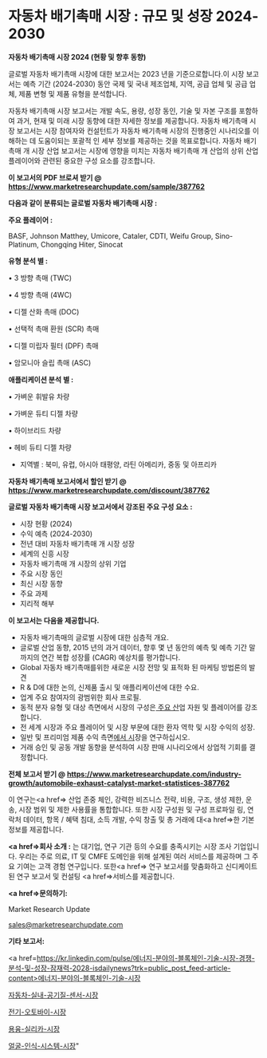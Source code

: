 # 자동차 배기촉매 시장 : 규모 및 성장 2024-2030

<strong>자동차 배기촉매 시장 2024 (현황 및 향후 동향)</strong>

글로벌 자동차 배기촉매 시장에 대한 보고서는 2023 년을 기준으로합니다.이 시장 보고서는 예측 기간 (2024-2030) 동안 국제 및 국내 제조업체, 지역, 공급 업체 및 공급 업체, 제품 변형 및 제품 유형을 분석합니다.

자동차 배기촉매 시장 보고서는 개발 속도, 용량, 성장 동인, 기술 및 자본 구조를 포함하여 과거, 현재 및 미래 시장 동향에 대한 자세한 정보를 제공합니다. 자동차 배기촉매 시장 보고서는 시장 참여자와 컨설턴트가 자동차 배기촉매 시장의 진행중인 시나리오를 이해하는 데 도움이되는 포괄적 인 세부 정보를 제공하는 것을 목표로합니다. 자동차 배기촉매 개 시장 산업 보고서는 시장에 영향을 미치는 자동차 배기촉매 개 산업의 상위 산업 플레이어와 관련된 중요한 구성 요소를 강조합니다.



<strong>이 보고서의 PDF 브로셔 받기 @ <a href=https://www.marketresearchupdate.com/sample/387762>https://www.marketresearchupdate.com/sample/387762</a></strong>



<strong>다음과 같이 분류되는 글로벌 자동차 배기촉매 시장 :</strong>



<strong>주요 플레이어 :</strong>

BASF, Johnson Matthey, Umicore, Cataler, CDTI, Weifu Group, Sino-Platinum, Chongqing Hiter, Sinocat



<strong>유형 분석 별 :</strong>

• 3 방향 촉매 (TWC)

• 4 방향 촉매 (4WC)

• 디젤 산화 촉매 (DOC)

• 선택적 촉매 환원 (SCR) 촉매

• 디젤 미립자 필터 (DPF) 촉매

• 암모니아 슬립 촉매 (ASC)



<strong>애플리케이션 분석 별 :</strong>

• 가벼운 휘발유 차량

• 가벼운 듀티 디젤 차량

• 하이브리드 차량

• 헤비 듀티 디젤 차량

<ul>
  <li>지역별 : 북미, 유럽, 아시아 태평양, 라틴 아메리카, 중동 및 아프리카</li>
</ul>


<strong>자동차 배기촉매 보고서에서 할인 받기 @ <a href=https://www.marketresearchupdate.com/discount/387762>https://www.marketresearchupdate.com/discount/387762</a></strong>



<strong>글로벌 자동차 배기촉매 시장 보고서에서 강조된 주요 구성 요소 :</strong>
<ul>
  <li>시장 현황 (2024)</li>
  <li>수익 예측 (2024-2030)</li>
  <li>전년 대비 자동차 배기촉매 개 시장 성장</li>
  <li>세계의 신흥 시장</li>
  <li>자동차 배기촉매 개 시장의 상위 기업</li>
  <li>주요 시장 동인</li>
  <li>최신 시장 동향</li>
  <li>주요 과제</li>
  <li>지리적 해부</li>
</ul>


<strong>이 보고서는 다음을 제공합니다.</strong>
<ul>
  <li>자동차 배기촉매의 글로벌 시장에 대한 심층적 개요.</li>
  <li>글로벌 산업 동향, 2015 년의 과거 데이터, 향후 몇 년 동안의 예측 및 예측 기간 말까지의 연간 복합 성장률 (CAGR) 예상치를 평가합니다.</li>
  <li>Global 자동차 배기촉매를위한 새로운 시장 전망 및 표적화 된 마케팅 방법론의 발견</li>
  <li>R &amp; D에 대한 논의, 신제품 출시 및 애플리케이션에 대한 수요.</li>
  <li>업계 주요 참여자의 광범위한 회사 프로필.</li>
  <li>동적 분자 유형 및 대상 측면에서 시장의 구성은<a href=> 주요 산</a>업 자원 및 플레이어를 강조합니다.</li>
  <li>전 세계 시장과 주요 플레이어 및 시장 부문에 대한 환자 역학 및 시장 수익의 성장.</li>
  <li>일반 및 프리미엄 제품 수익 측면<a href=>에서 시</a>장을 연구하십시오.</li>
  <li>거래 승인 및 공동 개발 동향을 분석하여 시장 판매 시나리오에서 상업적 기회를 결정합니다.</li>
</ul>



<strong>전체 보고서 받기 @ <a href=https://www.marketresearchupdate.com/industry-growth/automobile-exhaust-catalyst-market-statistices-387762>https://www.marketresearchupdate.com/industry-growth/automobile-exhaust-catalyst-market-statistices-387762</a></strong>

이 연구는<a href=> 산업 존중</a> 체인, 강력한 비즈니스 전략, 비용, 구조, 생성 제한, 운송, 시장 범위 및 제한 사용률을 통합합니다. 또한 시장 구성원 및 구성 프로파일 링, 연락처 데이터, 항목 / 혜택 침대, 소득 개발, 수익 창출 및 총 거래에 대<a href=>한 기본 </a>정보를 제공합니다.



<strong><a href=>회사 소</a>개 :</strong>
는 대기업, 연구 기관 등의 수요를 충족시키는 시장 조사 기업입니다. 우리는 주로 의료, IT 및 CMFE 도메인을 위해 설계된 여러 서비스를 제공하며 그 주요 기여는 고객 경험 연구입니다. 또한<a href=> 연구 보</a>고서를 맞춤화하고 신디케이트 된 연구 보고서 및 컨설팅 <a href=>서비스</a>를 제공합니다.



<strong><a href=>문의하기:</a></strong>

Market Research Update

sales@marketresearchupdate.com



<strong>기타 보고서:</strong>

<a href=https://kr.linkedin.com/pulse/에너지-분야의-블록체인-기술-시장-경쟁-분석-및-성장-잠재력-2028-isdailynews?trk=public_post_feed-article-content>에너지-분야의-블록체인-기술-시장</a>

<a href=https://www.linkedin.com/pulse/자동차-실내-공기질-센서-시장-동향-및-성장-전망-trend-tracking-tips-360-analysis/>자동차-실내-공기질-센서-시장</a>

<a href=https://www.linkedin.com/pulse/전기-오토바이-시장-경쟁-분석-및-성장-잠재력-2029-trend-tracking-tips-360-analysis-rtfaf/>전기-오토바이-시장</a>

<a href=https://www.linkedin.com/pulse/용융-실리카-시장-규모-및-성장-2023-data-dive-diaries-24-analysis-9iplf/>용융-실리카-시장</a>

<a href=https://www.linkedin.com/pulse/얼굴-인식-시스템-시장-동향-및-성장-전망-data-dive-diaries-24-analysis-invyf/>얼굴-인식-시스템-시장</a>"
